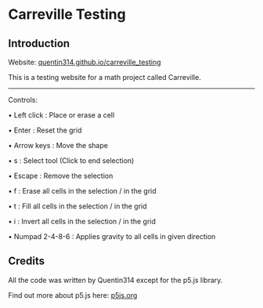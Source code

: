 # Carreville Testing

## Introduction

Website: [quentin314.github.io/carreville_testing](https://quentin314.github.io/carreville_testing)

This is a testing website for a math project called Carreville.

------------------

Controls:

• Left click : Place or erase a cell

• Enter : Reset the grid

• Arrow keys : Move the shape

• s : Select tool (Click to end selection)

• Escape : Remove the selection

• f : Erase all cells in the selection / in the grid

• t : Fill all cells in the selection / in the grid

• i : Invert all cells in the selection / in the grid

• Numpad 2-4-8-6 : Applies gravity to all cells in given direction




## Credits

All the code was written by Quentin314 except for the p5.js library.

Find out more about p5.js here: [p5js.org](https://p5js.org)
